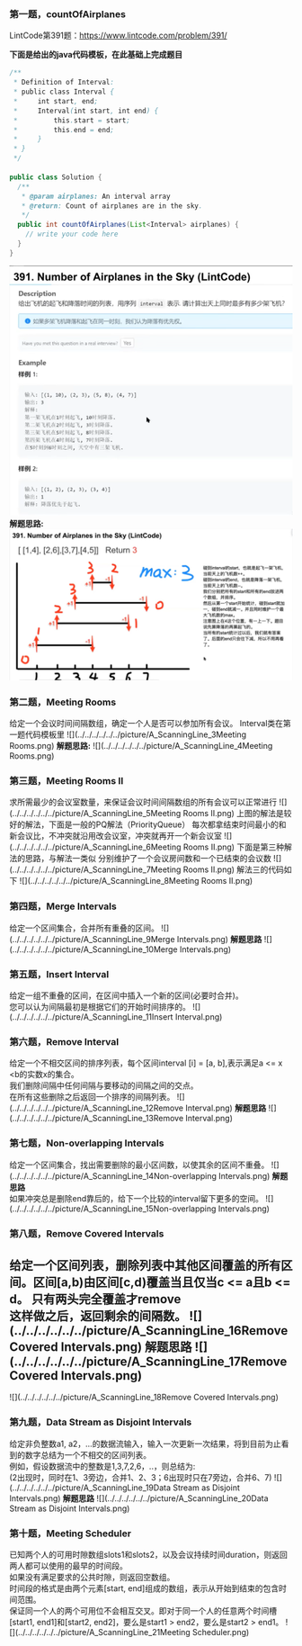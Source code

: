 ### 第一题，countOfAirplanes
LintCode第391题：https://www.lintcode.com/problem/391/

**下面是给出的java代码模板，在此基础上完成题目**
```Java
/**
 * Definition of Interval:
 * public class Interval {
 *     int start, end;
 *     Interval(int start, int end) {
 *         this.start = start;
 *         this.end = end;
 *     }
 * }
 */

public class Solution {
  /**
   * @param airplanes: An interval array
   * @return: Count of airplanes are in the sky.
   */
  public int countOfAirplanes(List<Interval> airplanes) {
    // write your code here
  }
}
```
![](../../../../../../picture/A_ScanningLine_1countOfAirplanes.png)
**解题思路:**
![](../../../../../../picture/A_ScanningLine_2countOfAirplanes.png)

### 第二题，Meeting Rooms
给定一个会议时间间隔数组，确定一个人是否可以参加所有会议。
Interval类在第一题代码模板里
![](../../../../../../picture/A_ScanningLine_3Meeting Rooms.png)
**解题思路:**
![](../../../../../../picture/A_ScanningLine_4Meeting Rooms.png)

### 第三题，Meeting Rooms Ⅱ
求所需最少的会议室数量，来保证会议时间间隔数组的所有会议可以正常进行
![](../../../../../../picture/A_ScanningLine_5Meeting Rooms Ⅱ.png)
上图的解法是较好的解法，下面是一般的PQ解法（PriorityQueue）
每次都拿结束时间最小的和新会议比，不冲突就沿用改会议室，冲突就再开一个新会议室
![](../../../../../../picture/A_ScanningLine_6Meeting Rooms Ⅱ.png)
下面是第三种解法的思路，与解法一类似
分别维护了一个会议房间数和一个已结束的会议数
![](../../../../../../picture/A_ScanningLine_7Meeting Rooms Ⅱ.png)
解法三的代码如下
![](../../../../../../picture/A_ScanningLine_8Meeting Rooms Ⅱ.png)

### 第四题，Merge Intervals
给定一个区间集合，合并所有重叠的区间。
![](../../../../../../picture/A_ScanningLine_9Merge Intervals.png)
**解题思路**
![](../../../../../../picture/A_ScanningLine_10Merge Intervals.png)

### 第五题，Insert Interval
给定一组不重叠的区间，在区间中插入一个新的区间(必要时合并)。  
您可以认为间隔最初是根据它们的开始时间排序的。
![](../../../../../../picture/A_ScanningLine_11Insert Interval.png)

### 第六题，Remove Interval
给定一个不相交区间的排序列表，每个区间interval [i] = [a, b],表示满足a <= x <b的实数x的集合。  
我们删除间隔中任何间隔与要移动的间隔之间的交点。   
在所有这些删除之后返回一个排序的间隔列表。
![](../../../../../../picture/A_ScanningLine_12Remove Interval.png)
**解题思路**
![](../../../../../../picture/A_ScanningLine_13Remove Interval.png)

### 第七题，Non-overlapping Intervals
给定一个区间集合，找出需要删除的最小区间数，以使其余的区间不重叠。
![](../../../../../../picture/A_ScanningLine_14Non-overlapping Intervals.png)
**解题思路**   
如果冲突总是删除end靠后的，给下一个比较的interval留下更多的空间。
![](../../../../../../picture/A_ScanningLine_15Non-overlapping Intervals.png)

### 第八题，Remove Covered Intervals
给定一个区间列表，删除列表中其他区间覆盖的所有区间。区间[a,b)由区间[c,d)覆盖当且仅当c <= a且b <= d。
只有两头完全覆盖才remove  
这样做之后，返回剩余的间隔数。
![](../../../../../../picture/A_ScanningLine_16Remove Covered Intervals.png)
**解题思路**
![](../../../../../../picture/A_ScanningLine_17Remove Covered Intervals.png)
---
![](../../../../../../picture/A_ScanningLine_18Remove Covered Intervals.png)

### 第九题，Data Stream as Disjoint Intervals
给定非负整数a1, a2，…的数据流输入，输入一次更新一次结果，将到目前为止看到的数字总结为一个不相交的区间列表。  
例如，假设数据流中的整数是1,3,7,2,6，..，则总结为:  
(2出现时，同时在1、3旁边，合并1、2、3；6出现时只在7旁边，合并6、7)
![](../../../../../../picture/A_ScanningLine_19Data Stream as Disjoint Intervals.png)
**解题思路**
![](../../../../../../picture/A_ScanningLine_20Data Stream as Disjoint Intervals.png)

### 第十题，Meeting Scheduler
已知两个人的可用时隙数组slots1和slots2，以及会议持续时间duration，则返回两人都可以使用的最早的时间段。  
如果没有满足要求的公共时隙，则返回空数组。  
时间段的格式是由两个元素[start, end]组成的数组，表示从开始到结束的包含时间范围。  
保证同一个人的两个可用位不会相互交叉。即对于同一个人的任意两个时间槽[start1, end1]和[start2, end2]，要么是start1 > end2，要么是start2 > end1。
![](../../../../../../picture/A_ScanningLine_21Meeting Scheduler.png)

